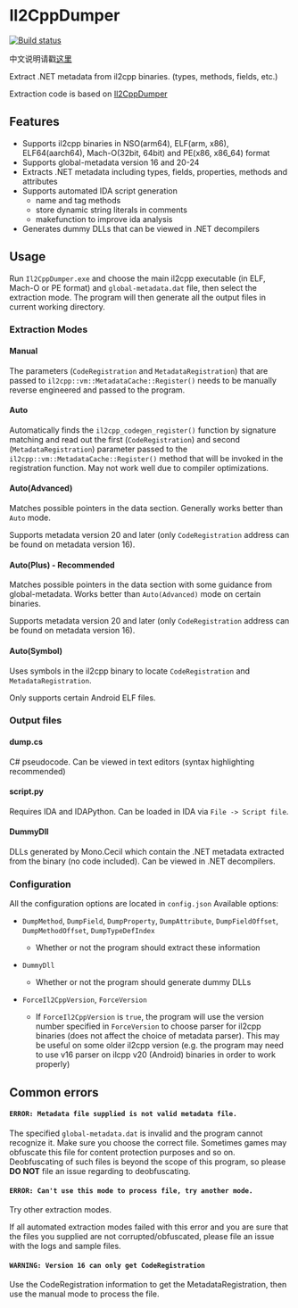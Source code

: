 # Il2CppDumper

[![Build status](https://ci.appveyor.com/api/projects/status/anhqw33vcpmp8ofa?svg=true)](https://ci.appveyor.com/project/Perfare/il2cppdumper/branch/master/artifacts)

中文说明请戳[这里](README.zh-CN.md)

Extract .NET metadata from il2cpp binaries. (types, methods, fields, etc.)

Extraction code is based on [Il2CppDumper](https://github.com/Jumboperson/Il2CppDumper)  

## Features

* Supports il2cpp binaries in NSO(arm64), ELF(arm, x86), ELF64(aarch64), Mach-O(32bit, 64bit) and PE(x86, x86_64) format
* Supports global-metadata version 16 and 20-24
* Extracts .NET metadata including types, fields, properties, methods and attributes
* Supports automated IDA script generation
  * name and tag methods
  * store dynamic string literals in comments
  * makefunction to improve ida analysis
* Generates dummy DLLs that can be viewed in .NET decompilers

## Usage

Run `Il2CppDumper.exe` and choose the main il2cpp executable (in ELF, Mach-O or PE format) and `global-metadata.dat` file, then select the extraction mode. The program will then generate all the output files in current working directory.

### Extraction Modes

#### Manual

The parameters (`CodeRegistration` and `MetadataRegistration`) that are passed to `il2cpp::vm::MetadataCache::Register()` needs to be manually reverse engineered and passed to the program.

#### Auto

Automatically finds the `il2cpp_codegen_register()` function by signature matching and read out the first (`CodeRegistration`) and second (`MetadataRegistration`) parameter passed to the `il2cpp::vm::MetadataCache::Register()` method that will be invoked in the registration function. May not work well due to compiler optimizations.

#### Auto(Advanced)

Matches possible pointers in the data section. Generally works better than `Auto` mode.

Supports metadata version 20 and later (only `CodeRegistration` address can be found on metadata version 16).

#### Auto(Plus) - **Recommended**

Matches possible pointers in the data section with some guidance from global-metadata. Works better than `Auto(Advanced)` mode on certain binaries.

Supports metadata version 20 and later (only `CodeRegistration` address can be found on metadata version 16).

#### Auto(Symbol)

Uses symbols in the il2cpp binary to locate `CodeRegistration` and `MetadataRegistration`.

Only supports certain Android ELF files.

### Output files

#### dump.cs

C# pseudocode. Can be viewed in text editors (syntax highlighting recommended)

#### script.py

Requires IDA and IDAPython. Can be loaded in IDA via `File -> Script file`.

#### DummyDll

DLLs generated by Mono.Cecil which contain the .NET metadata extracted from the binary (no code included). Can be viewed in .NET decompilers.

### Configuration

All the configuration options are located in `config.json`
Available options:

* `DumpMethod`, `DumpField`, `DumpProperty`, `DumpAttribute`, `DumpFieldOffset`, `DumpMethodOffset`, `DumpTypeDefIndex`
  * Whether or not the program should extract these information

* `DummyDll`
  * Whether or not the program should generate dummy DLLs

* `ForceIl2CppVersion`, `ForceVersion`
  * If `ForceIl2CppVersion` is `true`, the program will use the version number specified in `ForceVersion` to choose parser for il2cpp binaries (does not affect the choice of metadata parser). This may be useful on some older il2cpp version (e.g. the program may need to use v16 parser on ilcpp v20 (Android) binaries in order to work properly)

## Common errors

#### `ERROR: Metadata file supplied is not valid metadata file.`  

The specified `global-metadata.dat` is invalid and the program cannot recognize it. Make sure you choose the correct file. Sometimes games may obfuscate this file for content protection purposes and so on. Deobfuscating of such files is beyond the scope of this program, so please **DO NOT** file an issue regarding to deobfuscating.

#### `ERROR: Can't use this mode to process file, try another mode.`

Try other extraction modes.

If all automated extraction modes failed with this error and you are sure that the files you supplied are not corrupted/obfuscated, please file an issue with the logs and sample files.

#### `WARNING: Version 16 can only get CodeRegistration`

Use the CodeRegistration information to get the MetadataRegistration, then use the manual mode to process the file.
